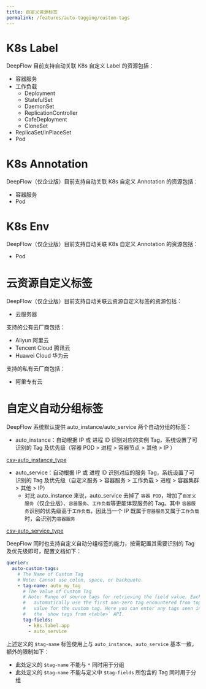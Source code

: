 ```yaml
---
title: 自定义资源标签
permalink: /features/auto-tagging/custom-tags
---
```


# K8s Label

DeepFlow 目前支持自动关联 K8s 自定义 Label 的资源包括：

- 容器服务
- 工作负载
  - Deployment
  - StatefulSet
  - DaemonSet
  - ReplicationController
  - CafeDeployment
  - CloneSet
- ReplicaSet/InPlaceSet
- Pod

# K8s Annotation

DeepFlow（仅企业版）目前支持自动关联 K8s 自定义 Annotation 的资源包括：

- 容器服务
- Pod

# K8s Env

DeepFlow（仅企业版）目前支持自动关联 K8s 自定义 Annotation 的资源包括：

- Pod

# 云资源自定义标签

DeepFlow（仅企业版）目前支持自动关联云资源自定义标签的资源包括：

- 云服务器

支持的公有云厂商包括：

- Aliyun 阿里云
- Tencent Cloud 腾讯云
- Huawei Cloud 华为云

支持的私有云厂商包括：

- 阿里专有云

# 自定义自动分组标签

DeepFlow 系统默认提供 auto_instance/auto_service 两个自动分组的标签：

- auto_instance：自动根据 IP 或 进程 ID 识别对应的实例 Tag，系统设置了可识别的 Tag 及优先级（容器 POD > 进程 > 容器节点 > 其他 > IP ）

[csv-auto_instance_type](https://raw.githubusercontent.com/deepflowio/deepflow/main/server/querier/db_descriptions/clickhouse/tag/enum/auto_instance_type.ch)

- auto_service：自动根据 IP 或 进程 ID 识别对应的服务 Tag，系统设置了可识别的 Tag 及优先级（自定义服务 > 容器服务 > 工作负载 > 进程 > 容器集群 > 其他 > IP）
  - 对比 auto_instance 来说，auto_service 去掉了 `容器 POD`，增加了`自定义服务`（仅企业版）、`容器服务`、`工作负载`等更能体现服务的 Tag。其中 `容器服务`识别的优先级高于`工作负载`，因此当一个 IP 既属于`容器服务`又属于`工作负载`时，会识别为`容器服务`

[csv-auto_service_type](https://raw.githubusercontent.com/deepflowio/deepflow/main/server/querier/db_descriptions/clickhouse/tag/enum/auto_service_type.ch)

DeepFlow 同时也支持自定义自动分组标签的能力，按需配置其需要识别的 Tag 及优先级即可，配置文档如下：

```yaml
querier:
  auto-custom-tags:
    # The Name of Custom Tag
    # Note: Cannot use colon, space, or backquote.
    - tag-name: auto_my_tag
      # The Value of Custom Tag
      # Note: Range of source tags for retrieving the field value. Each row of data will
      #   automatically use the first non-zero tag encountered from top to bottom as the
      #   value for the custom tag. Here you can enter any tags seen in the results of
      #   the `show tags from <table>` API.
      tag-fields:
        - k8s.label.app
        - auto_service
```

上述定义的 `$tag-name` 标签使用上与 `auto_instance`、`auto_service` 基本一致，额外的限制如下：

- 此处定义的 `$tag-name` 不能与 `*` 同时用于分组
- 此处定义的 `$tag-name` 不能与定义中 `$tag-fields` 所包含的 Tag 同时用于分组

